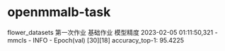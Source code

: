 # openmmalb-task
flower_datasets
第一次作业 基础作业
模型精度 2023-02-05 01:11:50,321 - mmcls - INFO - Epoch(val) [30][18]	accuracy_top-1: 95.4225
